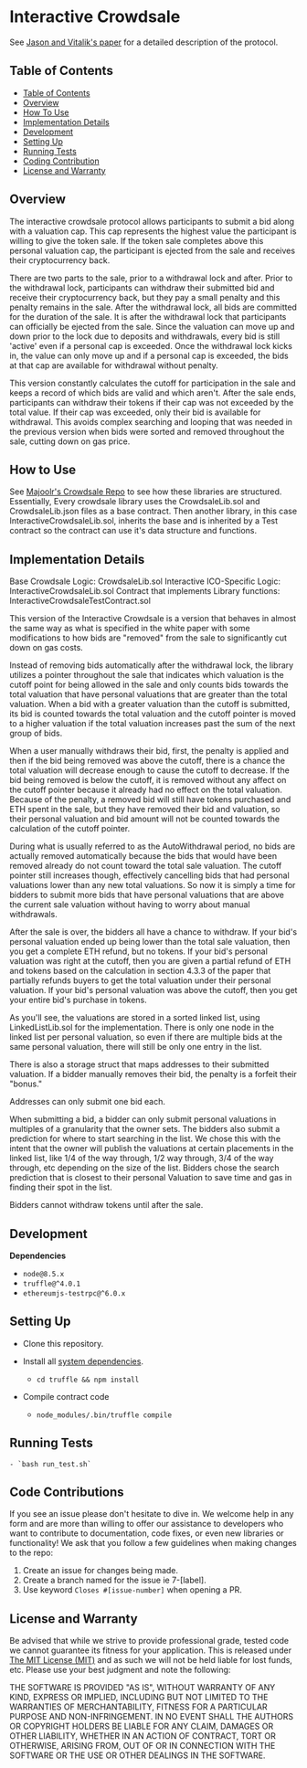 # Interactive Crowdsale

See [Jason and Vitalik's paper](https://people.cs.uchicago.edu/~teutsch/papers/ico.pdf) for a detailed description of the protocol.

## Table of Contents

* [Table of Contents](#table-of-contents)
* [Overview](#overview)
* [How To Use](#how-to-use)
* [Implementation Details](#implementation-details)
* [Development](#development)
* [Setting Up](#setting-up)
* [Running Tests](#running-tests)
* [Coding Contribution](#coding-contribution)
* [License and Warranty](#license-and-warranty)

<!-- START doctoc -->

<!-- END doctoc -->

## Overview

The interactive crowdsale protocol allows participants to submit a bid along with a valuation cap. This cap represents the highest value the participant is willing to give the token sale. If the token sale completes above this personal valuation cap, the participant is ejected from the sale and receives their cryptocurrency back.

There are two parts to the sale, prior to a withdrawal lock and after. Prior to the withdrawal lock, participants can withdraw their submitted bid and receive their cryptocurrency back, but they pay a small penalty and this penalty remains in the sale. After the withdrawal lock, all bids are committed for the duration of the sale. It is after the withdrawal lock that participants can officially be ejected from the sale. Since the valuation can move up and down prior to the lock due to deposits and withdrawals, every bid is still 'active' even if a personal cap is exceeded. Once the withdrawal lock kicks in, the value can only move up and if a personal cap is exceeded, the bids at that cap are available for withdrawal without penalty.

This version constantly calculates the cutoff for participation in the sale and keeps a record of which bids are valid and which aren't. After the sale ends, participants can withdraw their tokens if their cap was not exceeded by the total value. If their cap was exceeded, only their bid is available for withdrawal. This avoids complex searching and looping that was needed in the previous version when bids were sorted and removed throughout the sale, cutting down on gas price.

## How to Use

See [Majoolr's Crowdsale Repo](https://github.com/Majoolr/ethereum-libraries/tree/master/CrowdsaleLib) to see how these libraries are structured. Essentially, Every crowdsale library uses the CrowdsaleLib.sol and CrowdsaleLib.json files as a base contract. Then another library, in this case InteractiveCrowdsaleLib.sol, inherits the base and is inherited by a Test contract so the contract can use it's data structure and functions.

## Implementation Details

Base Crowdsale Logic: CrowdsaleLib.sol
Interactive ICO-Specific Logic: InteractiveCrowdsaleLib.sol
Contract that implements Library functions: InteractiveCrowdsaleTestContract.sol

This version of the Interactive Crowdsale is a version that behaves in almost the same way as what is specified in the white paper with some modifications to how bids are "removed" from the sale to significantly cut down on gas costs.

Instead of removing bids automatically after the withdrawal lock, the library utilizes a pointer throughout the sale that indicates which valuation is the cutoff point for being allowed in the sale and only counts bids towards the total valuation that have personal valuations that are greater than the total valuation. When a bid with a greater valuation than the cutoff is submitted, its bid is counted towards the total valuation and the cutoff pointer is moved to a higher valuation if the total valuation increases past the sum of the next group of bids.

When a user manually withdraws their bid, first, the penalty is applied and then if the bid being removed was above the cutoff, there is a chance the total valuation will decrease enough to cause the cutoff to decrease. If the bid being removed is below the cutoff, it is removed without any affect on the cutoff pointer because it already had no effect on the total valuation. Because of the penalty, a removed bid will still have tokens purchased and ETH spent in the sale, but they have removed their bid and valuation, so their personal valuation and bid amount will not be counted towards the calculation of the cutoff pointer.

During what is usually referred to as the AutoWithdrawal period, no bids are actually removed automatically because the bids that would have been removed already do not count toward the total sale valuation. The cutoff pointer still increases though, effectively cancelling bids that had personal valuations lower than any new total valuations. So now it is simply a time for bidders to submit more bids that have personal valuations that are above the current sale valuation without having to worry about manual withdrawals.

After the sale is over, the bidders all have a chance to withdraw. If your bid's personal valuation ended up being lower than the total sale valuation, then you get a complete ETH refund, but no tokens. If your bid's personal valuation was right at the cutoff, then you are given a partial refund of ETH and tokens based on the calculation in section 4.3.3 of the paper that partially refunds buyers to get the total valuation under their personal valuation. If your bid's personal valuation was above the cutoff, then you get your entire bid's purchase in tokens.

As you'll see, the valuations are stored in a sorted linked list, using LinkedListLib.sol for the implementation. There is only one node in the linked list per personal valuation, so even if there are multiple bids at the same personal valuation, there will still be only one entry in the list.

There is also a storage struct that maps addresses to their submitted valuation. If a bidder manually removes their bid, the penalty is a forfeit their "bonus."

Addresses can only submit one bid each.

When submitting a bid, a bidder can only submit personal valuations in multiples of a granularity that the owner sets. The bidders also submit a prediction for where to start searching in the list. We chose this with the intent that the owner will publish the valuations at certain placements in the linked list, like 1/4 of the way through, 1/2 way through, 3/4 of the way through, etc depending on the size of the list. Bidders chose the search prediction that is closest to their personal Valuation to save time and gas in finding their spot in the list.

Bidders cannot withdraw tokens until after the sale.

## Development

**Dependencies**

* `node@8.5.x`
* `truffle@^4.0.1`
* `ethereumjs-testrpc@^6.0.x`

## Setting Up

* Clone this repository.

* Install all [system dependencies](#development).

  * `cd truffle && npm install`

* Compile contract code

  * `node_modules/.bin/truffle compile`

## Running Tests

    - `bash run_test.sh`

## Code Contributions

If you see an issue please don't hesitate to dive in. We welcome help in any form and are more than willing to offer our assistance to developers who want to contribute to documentation, code fixes, or even new libraries or functionality! We ask that you follow a few guidelines when making changes to the repo:

1. Create an issue for changes being made.
2. Create a branch named for the issue ie 7-[label].
3. Use keyword `Closes #[issue-number]` when opening a PR.

## License and Warranty

Be advised that while we strive to provide professional grade, tested code we cannot guarantee its fitness for your application. This is released under [The MIT License (MIT)](https://github.com/Majoolr/ethereum-libraries/blob/master/LICENSE "MIT License") and as such we will not be held liable for lost funds, etc. Please use your best judgment and note the following:

THE SOFTWARE IS PROVIDED "AS IS", WITHOUT WARRANTY OF ANY KIND, EXPRESS OR IMPLIED, INCLUDING BUT NOT LIMITED TO THE WARRANTIES OF MERCHANTABILITY, FITNESS FOR A PARTICULAR PURPOSE AND NON-INFRINGEMENT. IN NO EVENT SHALL THE AUTHORS OR COPYRIGHT HOLDERS BE LIABLE FOR ANY CLAIM, DAMAGES OR OTHER LIABILITY, WHETHER IN AN ACTION OF CONTRACT, TORT OR OTHERWISE, ARISING FROM, OUT OF OR IN CONNECTION WITH THE SOFTWARE OR THE USE OR OTHER DEALINGS IN THE SOFTWARE.
